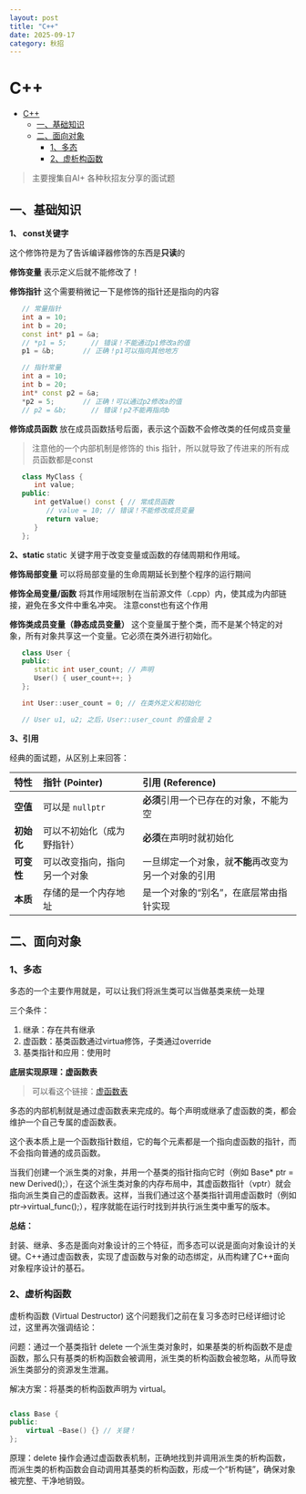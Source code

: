 ```yaml
---
layout: post
title: "C++"
date: 2025-09-17
category: 秋招
---
```


# C++
- [C++](#c)
  - [一、基础知识](#一基础知识)
  - [二、面向对象](#二面向对象)
    - [1、多态](#1多态)
    - [2、虚析构函数](#2虚析构函数)

> 主要搜集自AI+ 各种秋招友分享的面试题

## 一、基础知识
**1、 const关键字**

这个修饰符是为了告诉编译器修饰的东西是**只读**的

**修饰变量**
表示定义后就不能修改了！

**修饰指针**
这个需要稍微记一下是修饰的指针还是指向的内容
``` C++
   // 常量指针
   int a = 10;
   int b = 20;
   const int* p1 = &a; 
   // *p1 = 5;      // 错误！不能通过p1修改a的值
   p1 = &b;       // 正确！p1可以指向其他地方
```

``` C++
   // 指针常量
   int a = 10;
   int b = 20;
   int* const p2 = &a;
   *p2 = 5;       // 正确！可以通过p2修改a的值
   // p2 = &b;      // 错误！p2不能再指向b
```

**修饰成员函数**
放在成员函数括号后面，表示这个函数不会修改类的任何成员变量
> 注意他的一个内部机制是修饰的 this 指针，所以就导致了传进来的所有成员函数都是const
```C++
   class MyClass {
      int value;
   public:
      int getValue() const { // 常成员函数
         // value = 10; // 错误！不能修改成员变量
         return value;
      }
   };
```

**2、static**
static 关键字用于改变变量或函数的存储周期和作用域。

**修饰局部变量**
可以将局部变量的生命周期延长到整个程序的运行期间

**修饰全局变量/函数**
将其作用域限制在当前源文件（.cpp）内，使其成为内部链接，避免在多文件中重名冲突。
注意const也有这个作用

**修饰类成员变量（静态成员变量）**
这个变量属于整个类，而不是某个特定的对象，所有对象共享这一个变量。它必须在类外进行初始化。
```C++
   class User {
   public:
      static int user_count; // 声明
      User() { user_count++; }
   };

   int User::user_count = 0; // 在类外定义和初始化

   // User u1, u2; 之后，User::user_count 的值会是 2
```

**3、引用**

经典的面试题，从区别上来回答：

| 特性 | 指针 (Pointer) | 引用 (Reference) |
| :--- | :--- | :--- |
| **空值** | 可以是 `nullptr` | **必须**引用一个已存在的对象，不能为空 |
| **初始化** | 可以不初始化（成为野指针） | **必须**在声明时就初始化 |
| **可变性** | 可以改变指向，指向另一个对象 | 一旦绑定一个对象，就**不能**再改变为另一个对象的引用 |
| **本质** | 存储的是一个内存地址 | 是一个对象的“别名”，在底层常由指针实现 |

## 二、面向对象
### 1、多态
多态的一个主要作用就是，可以让我们将派生类可以当做基类来统一处理

三个条件：
1. 继承：存在共有继承
2. 虚函数：基类函数通过virtua修饰，子类通过override
3. 基类指针和应用：使用时

 **底层实现原理：虚函数表**
> 可以看这个链接：[虚函数表](https://zhuanlan.zhihu.com/p/75172640)

多态的内部机制就是通过虚函数表来完成的。每个声明或继承了虚函数的类，都会维护一个自己专属的虚函数表。

这个表本质上是一个函数指针数组，它的每个元素都是一个指向虚函数的指针，而不会指向普通的成员函数。

当我们创建一个派生类的对象，并用一个基类的指针指向它时（例如 Base* ptr = new Derived();），在这个派生类对象的内存布局中，其虚函数指针（vptr）就会指向派生类自己的虚函数表。这样，当我们通过这个基类指针调用虚函数时（例如 ptr->virtual_func();），程序就能在运行时找到并执行派生类中重写的版本。

**总结：**

封装、继承、多态是面向对象设计的三个特征，而多态可以说是面向对象设计的关键。C++通过虚函数表，实现了虚函数与对象的动态绑定，从而构建了C++面向对象程序设计的基石。

### 2、虚析构函数

虚析构函数 (Virtual Destructor)
这个问题我们之前在复习多态时已经详细讨论过，这里再次强调结论：

问题：通过一个基类指针 delete 一个派生类对象时，如果基类的析构函数不是虚函数，那么只有基类的析构函数会被调用，派生类的析构函数会被忽略，从而导致派生类部分的资源发生泄漏。

解决方案：将基类的析构函数声明为 virtual。

```C++

class Base {
public:
    virtual ~Base() {} // 关键！
};

```
原理：delete 操作会通过虚函数表机制，正确地找到并调用派生类的析构函数，而派生类的析构函数会自动调用其基类的析构函数，形成一个“析构链”，确保对象被完整、干净地销毁。

